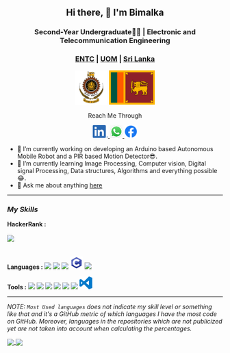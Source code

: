 
<!--<p align="center">-->
<!--<a href="https://bimalka98.github.io/">-->
<!--<img width="100px" src="https://github.com/bimalka98/bimalka98/blob/master/Logos/b98-logo.png" align="center"/>-->
<!--</a>-->

 <h2 align="center">Hi there,  👋 I'm Bimalka</h2>
 <h3 align="center"> Second-Year Undergraduate👨‍🎓 | Electronic and Telecommunication Engineering</h3>
 <h3 align="center">
 <a href="http://www.ent.mrt.ac.lk/web3/">ENTC</a>
 |
 <a href="https://uom.lk/">UOM</a>
 |
 <a href = "https://en.wikipedia.org/wiki/Sri_Lanka">Sri Lanka</a> 
 </h3>
 
<p align="center">
 <!--align="center"/--->
 <img height="80" src="https://github.com/bimalka98/bimalka98/blob/master/Logos/uom.png" />
 <img height="80" src="https://github.com/bimalka98/bimalka98/blob/master/Logos/sri-lanka-srilanka-flag-country-nation-union-empire-33091.svg" />
 </p>
 
<p align="center">Reach Me Through</p>
<p align="center">
<a href="https://www.linkedin.com/in/bimalka-piyaruwan/">
        <img height="30" src="https://github.com/bimalka98/bimalka98/blob/master/Logos/LI-In-Bug.png" />
</a> 
<a href="https://wa.me/94750296594/">
        <img height="30" src="https://github.com/bimalka98/bimalka98/blob/master/Logos/WhatsApp_Logo_1.png" />
</a>
<a href="https://www.facebook.com/bimalka.piyaruwan/">
       <img height="30" src="https://github.com/bimalka98/bimalka98/blob/master/Logos/f_logo_RGB-Blue_58.png" />
</a>
</p>
</p>

- 🔭 I’m currently working on developing an Arduino based Autonomous Mobile Robot and a PIR based Motion Detector😎.
- 🌱 I’m currently learning Image Processing, Computer vision, Digital signal Processing, Data structures, Algorithms and everything possible😂.
- 💬 Ask me about anything [here](https://github.com/bimalka98/bimalka98/issues)

---

### *My Skills*

**HackerRank   :**
<code>
 <a href="https://www.hackerrank.com/180631j_entc_18">
 <img height="30" src="https://d3keuzeb2crhkn.cloudfront.net/hackerrank/assets/styleguide/logo_wordmark-f5c5eb61ab0a154c3ed9eda24d0b9e31.svg">
 </a>
</code>

**Languages    :**
<code><img height="30" src="https://upload.wikimedia.org/wikipedia/commons/c/c3/Python-logo-notext.svg"></code>
<code><img height="30" src="https://upload.wikimedia.org/wikipedia/commons/1/18/ISO_C%2B%2B_Logo.svg"></code>
<code><img height="30" src="https://upload.wikimedia.org/wikipedia/commons/2/21/Matlab_Logo.png"></code>
<code><img height="30" src="https://github.com/bimalka98/bimalka98/blob/master/Logos/c-programming.svg"></code>
<code><img height="30" src="https://upload.wikimedia.org/wikipedia/commons/thumb/9/92/LaTeX_logo.svg/1200px-LaTeX_logo.svg.png"></code>

**Tools        :**
<code><img height="30" src="https://upload.wikimedia.org/wikipedia/commons/f/f3/Altium_Designer_logo.png"></code>
<code><img height="30" src="https://blog.digilentinc.com/wp-content/uploads/2015/01/184_multisim_app_icon_ill.png"></code>
<code><img height="30" src="https://banner2.cleanpng.com/20180328/ezw/kisspng-solidworks-computer-aided-design-3d-computer-graph-work-5abb8876c7bd12.1780632115222396068181.jpg"></code>
<code><img height="32" src="https://png4u.com/wp-content/uploads/2019/09/Adobe-Photoshop-CC-PNG-Logo-1024x999.png"></code>
<code><img height="30" src="https://upload.wikimedia.org/wikipedia/commons/e/e0/Git-logo.svg"></code>
<code><img height="30" src="https://seeklogo.com/images/A/atom-logo-19BD90FF87-seeklogo.com.png"></code>
<code><img height="30" src="https://github.com/bimalka98/bimalka98/blob/master/Logos/visual-studio-code.svg"></code>

---

*NOTE: `Most Used languages` does not indicate my skill level or something like that and it's a GitHub metric of which languages I have the most code on GitHub. Moreover, languages in the repositories which are not publicized yet are not taken into account when calculating the percentages.*
<!--dark, radical, merko, gruvbox, tokyonight, onedark, cobalt, synthwave, highcontrast, dracula-->

<a href="https://github.com/anuraghazra/github-readme-stats">
  <!-- Change the `github-readme-stats.anuraghazra1.vercel.app` to `github-readme-stats.vercel.app`  layout=compact-->
  <img align="center" src="https://github-readme-stats.vercel.app/api/top-langs/?username=bimalka98&layout=compact&theme=radical&langs_count=10" />
</a>
<a href="https://github.com/anuraghazra/github-readme-stats">
  <img align="center" src="https://github-readme-stats.vercel.app/api?username=bimalka98&show_icons=true&theme=radical&line_height=27&count_private=true&show_owner=false" />
</a>
